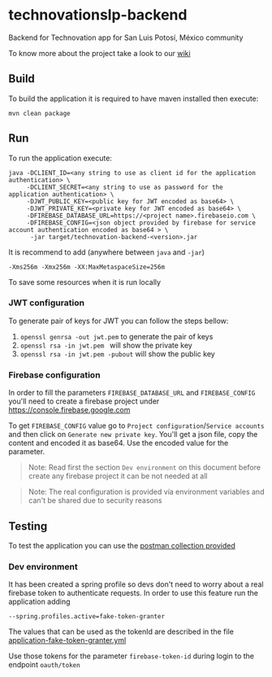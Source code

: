 # technovationslp-backend
Backend for Technovation app for San Luis Potosí, México community

To know more about the project take a look to our [wiki](https://github.com/desarrolladorSLP/technovationslp-backend/wiki)

## Build

To build the application it is required to have maven installed then execute:

`mvn clean package`

## Run

To run the application execute:
```
java -DCLIENT_ID=<any string to use as client id for the application authentication> \
     -DCLIENT_SECRET=<any string to use as password for the application authentication> \
     -DJWT_PUBLIC_KEY=<public key for JWT encoded as base64> \
     -DJWT_PRIVATE_KEY=<private key for JWT encoded as base64> \
     -DFIREBASE_DATABASE_URL=https://<project name>.firebaseio.com \
     -DFIREBASE_CONFIG=<json object provided by firebase for service account authentication encoded as base64 > \
      -jar target/technovation-backend-<version>.jar
```
   
It is recommend to add (anywhere between `java` and `-jar`)

```
-Xms256m -Xmx256m -XX:MaxMetaspaceSize=256m 
```

To save some resources when it is run locally 

### JWT configuration

To generate pair of keys for JWT you can follow the steps bellow:

1. `openssl genrsa -out jwt.pem` to generate the pair of keys
2. `openssl rsa -in jwt.pem ` will show the private key
3. `openssl rsa -in jwt.pem -pubout` will show the public key

### Firebase configuration

In order to fill the parameters `FIREBASE_DATABASE_URL` and `FIREBASE_CONFIG` you'll need to create 
a firebase project under https://console.firebase.google.com 

To get `FIREBASE_CONFIG` value go to `Project configuration`/`Service accounts` and then click on 
`Generate new private key`. You'll get a json file, copy the content and encoded it as base64. Use the
encoded value for the parameter.

> Note: Read first the section `Dev environment` on this document before create any firebase project 
it can be not needed at all

> Note: The real configuration is provided vía environment variables and can't be shared due to 
security reasons

## Testing

To test the application you can use the [postman collection provided](src/test/postman-collection)    

### Dev environment

It has been created a spring profile so devs don't need to worry about a real firebase token to authenticate
requests. In order to use this feature run the application
adding

```--spring.profiles.active=fake-token-granter```

The values that can be used as the tokenId are described in the file [application-fake-token-granter.yml](src/main/resources/application-fake-token-granter.yml)

Use those tokens for the parameter `firebase-token-id` during login to the endpoint `oauth/token`    





 
